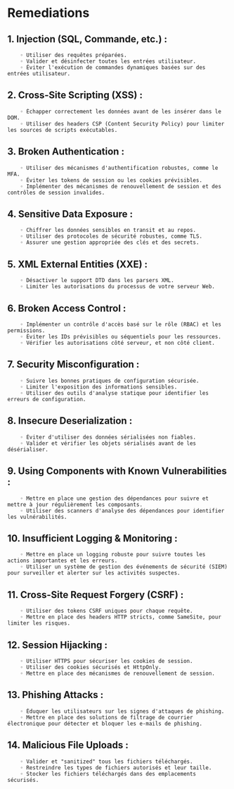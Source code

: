 # Remediations

## 1. Injection (SQL, Commande, etc.) :
        ◦ Utiliser des requêtes préparées.
        ◦ Valider et désinfecter toutes les entrées utilisateur.
        ◦ Éviter l'exécution de commandes dynamiques basées sur des entrées utilisateur.
## 2. Cross-Site Scripting (XSS) :
        ◦ Échapper correctement les données avant de les insérer dans le DOM.
        ◦ Utiliser des headers CSP (Content Security Policy) pour limiter les sources de scripts exécutables.
## 3. Broken Authentication :
        ◦ Utiliser des mécanismes d'authentification robustes, comme le MFA.
        ◦ Éviter les tokens de session ou les cookies prévisibles.
        ◦ Implémenter des mécanismes de renouvellement de session et des contrôles de session invalides.
## 4. Sensitive Data Exposure :
        ◦ Chiffrer les données sensibles en transit et au repos.
        ◦ Utiliser des protocoles de sécurité robustes, comme TLS.
        ◦ Assurer une gestion appropriée des clés et des secrets.
## 5. XML External Entities (XXE) :
        ◦ Désactiver le support DTD dans les parsers XML.
        ◦ Limiter les autorisations du processus de votre serveur Web.
## 6. Broken Access Control :
        ◦ Implémenter un contrôle d'accès basé sur le rôle (RBAC) et les permissions.
        ◦ Éviter les IDs prévisibles ou séquentiels pour les ressources.
        ◦ Vérifier les autorisations côté serveur, et non côté client.
## 7. Security Misconfiguration :
        ◦ Suivre les bonnes pratiques de configuration sécurisée.
        ◦ Limiter l'exposition des informations sensibles.
        ◦ Utiliser des outils d'analyse statique pour identifier les erreurs de configuration.
## 8. Insecure Deserialization :
        ◦ Éviter d'utiliser des données sérialisées non fiables.
        ◦ Valider et vérifier les objets sérialisés avant de les désérialiser.
## 9. Using Components with Known Vulnerabilities :
        ◦ Mettre en place une gestion des dépendances pour suivre et mettre à jour régulièrement les composants.
        ◦ Utiliser des scanners d'analyse des dépendances pour identifier les vulnérabilités.
## 10. Insufficient Logging & Monitoring :
        ◦ Mettre en place un logging robuste pour suivre toutes les actions importantes et les erreurs.
        ◦ Utiliser un système de gestion des événements de sécurité (SIEM) pour surveiller et alerter sur les activités suspectes.
## 11. Cross-Site Request Forgery (CSRF) :
        ◦ Utiliser des tokens CSRF uniques pour chaque requête.
        ◦ Mettre en place des headers HTTP stricts, comme SameSite, pour limiter les risques.
## 12. Session Hijacking :
        ◦ Utiliser HTTPS pour sécuriser les cookies de session.
        ◦ Utiliser des cookies sécurisés et HttpOnly.
        ◦ Mettre en place des mécanismes de renouvellement de session.
## 13. Phishing Attacks :
        ◦ Éduquer les utilisateurs sur les signes d'attaques de phishing.
        ◦ Mettre en place des solutions de filtrage de courrier électronique pour détecter et bloquer les e-mails de phishing.
## 14. Malicious File Uploads :
        ◦ Valider et "sanitized" tous les fichiers téléchargés.
        ◦ Restreindre les types de fichiers autorisés et leur taille.
        ◦ Stocker les fichiers téléchargés dans des emplacements sécurisés.
